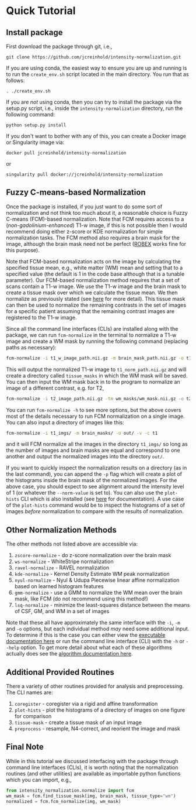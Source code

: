 # Quick Tutorial

## Install package

First download the package through git, i.e.,

    git clone https://github.com/jcreinhold/intensity-normalization.git

If you are using conda, the easiest way to ensure you are up and running is to run the  `create_env.sh` script
located in the main directory. You run that as follows:

    . ./create_env.sh

If you are *not* using conda, then you can try to install the package via the setup.py script, i.e.,
inside the `intensity-normalization` directory, run the following command:

    python setup.py install

If you don't want to bother with any of this, you can create a Docker image or Singularity image via:

    docker pull jcreinhold/intensity-normalization

or 

    singularity pull docker://jcreinhold/intensity-normalization


## Fuzzy C-means-based Normalization

Once the package is installed, if you just want to do some sort of normalization and not think too much about it, a reasonable choice is Fuzzy C-means (FCM)-based
normalization. Note that FCM requires access to a (_non-gadolinium-enhanced_) T1-w image, if this is not possible then I would recommend doing either z-score or KDE normalization
for simple normalization tasks. The FCM method also requires a brain mask for the image, although the brain mask need not be perfect 
([ROBEX](https://sites.google.com/site/jeiglesias/ROBEX) works fine for this purpose).

Note that FCM-based normalization acts on the image by calculating the specified tissue mean, e.g., white matter (WM) mean 
and setting that to a specified value (the default is 1 in the code base although that is a tunable parameter). Our FCM-based normalization method requires that
a set of scans contain a T1-w image. We use the T1-w image and the brain mask to create a tissue mask over which we calculate the tissue mean. 
We then normalize as previously stated (see [here](https://intensity-normalization.readthedocs.io/en/latest/algorithm.html#fuzzy-c-means) for more detail).
This tissue mask can then be used to normalize the remaining contrasts in the set of images for a specific patient assuming that the
remaining contrast images are registered to the T1-w image.

Since all the command line interfaces (CLIs) are installed along with the package, we can run `fcm-normalize`
in the terminal to normalize a T1-w image and create a WM mask by running the following command (replacing paths as necessary):

```bash
fcm-normalize -i t1_w_image_path.nii.gz -m brain_mask_path.nii.gz -o t1_norm_path.nii.gz -v -c t1 -s -tt wm
```
 
This will output the normalized T1-w image to `t1_norm_path.nii.gz` and will create a directory 
called `tissue_masks` in which the WM mask will be saved. You can then input the WM mask back in to 
the program to normalize an image of a different contrast, e.g. for T2,

```bash
fcm-normalize -i t2_image_path.nii.gz -tm wm_masks/wm_mask.nii.gz -o t2_norm_path.nii.gz -v -c t2
``` 
 
You can run `fcm-normalize -h` to see more options, but the above covers most of the details necessary to 
run FCM normalization on a single image.  You can also input a directory of images like this:

```bash
fcm-normalize -i t1_imgs/ -m brain_masks/ -o out/ -v -c t1
``` 
 
and it will FCM normalize all the images in the directory `t1_imgs/` so long as the number of images and brain masks 
are equal and correspond to one another and output the normalized images into the directory `out/`.

If you want to quickly inspect the normalization results on a directory (as in the last command), you can append the
`-p` flag which will create a plot of the histograms inside the brain mask of the normalized images. For the above
case, you should expect to see alignment around the intensity level of 1 (or whatever the `--norm-value` is set to). 
You can also use the `plot-hists` CLI which is also installed (see [here](https://intensity-normalization.readthedocs.io/en/latest/exec.html#plotting)
for documentation). A use case of the `plot-hists` command would be to inspect the histograms of a set of images *before* normalization
to compare with the results of normalization.


## Other Normalization Methods

The other methods not listed above are accessible via:

1) `zscore-normalize` - do z-score normalization over the brain mask
2) `ws-normalize` - WhiteStripe normalization
3) `ravel-normalize` - RAVEL normalization
4) `kde-normalize` - Kernel Density Estimate WM peak normalization
5) `nyul-normalize` - Nyul & Udupa Piecewise linear affine normalization based on learned histogram features
6) `gmm-normalize` - use a GMM to normalize the WM mean over the brain mask, like FCM (do not recommend using this method!)
7) `lsq-normalize` - minimize the least-squares distance between the means of CSF, GM, and WM in a set of images

Note that these all have approximately the same interface with the `-i`, `-m` and `-o` options, but each 
individual method *may* need some additional input. To determine if this is the case you can either view the 
[executable documentation here](https://intensity-normalization.readthedocs.io/en/latest/exec.html) or run the command line interface (CLI) with the `-h` 
or `--help` option. To get more detail about what each of these algorithms actually does
see the [algorithm documentation here](https://intensity-normalization.readthedocs.io/en/latest/algorithm.html).

## Additional Provided Routines

There a variety of other routines provided for analysis and preprocessing. The CLI names are:

1) `coregister` - coregister via a rigid and affine transformation 
2) `plot-hists` - plot the histograms of a directory of images on one figure for comparison
3) `tissue-mask` - create a tissue mask of an input image
4) `preprocess` - resample, N4-correct, and reorient the image and mask

## Final Note

While in this tutorial we discussed interfacing with the package through command line interfaces (CLIs), 
it is worth noting that the normalization routines (and other utilities) are available as importable python functions 
which you can import, e.g.,

```python
from intensity_normalization.normalize import fcm
wm_mask = fcm.find_tissue_mask(img, brain_mask, tissue_type="wm")
normalized = fcm.fcm_normalize(img, wm_mask)
```
